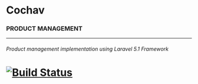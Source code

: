 # Cochav
### PRODUCT MANAGEMENT
------
###### Product management implementation using Laravel 5.1 Framework 
[![Build Status](https://travis-ci.org/laravel/framework.svg)](https://travis-ci.org/laravel/framework)
======